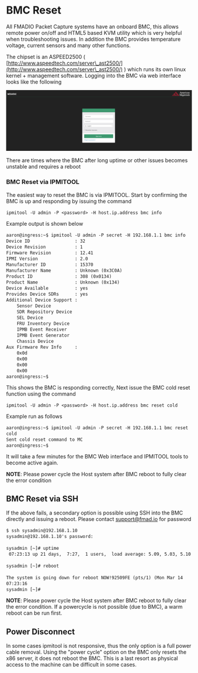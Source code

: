 # BMC Reset

All FMADIO Packet Capture systems have an onboard BMC, this allows remote power on/off and HTML5 based KVM utility which is very helpful when troubleshooting issues. In addition the BMC provides temperature voltage, current sensors and many other functions.

The chipset is an ASPEED2500 ( [http://www.aspeedtech.com/server\_ast2500/](http://www.aspeedtech.com/server\_ast2500/) ) which runs its own linux kernel + management software. Logging into the BMC via web interface looks like the following

![FMADIO BMC Interface](<../.gitbook/assets/image (61).png>)

There are times where the BMC after long uptime or other issues becomes unstable and requires a reboot

### BMC Reset via IPMITOOL

The easiest way to reset the BMC is via IPMITOOL. Start by confirming the BMC is up and responding by issuing the command&#x20;

```
ipmitool -U admin -P <password> -H host.ip.address bmc info 
```

Example output is shown below

```
aaron@ingress:~$ ipmitool -U admin -P secret -H 192.168.1.1 bmc info
Device ID                 : 32
Device Revision           : 1
Firmware Revision         : 12.41
IPMI Version              : 2.0
Manufacturer ID           : 15370
Manufacturer Name         : Unknown (0x3C0A)
Product ID                : 308 (0x0134)
Product Name              : Unknown (0x134)
Device Available          : yes
Provides Device SDRs      : yes
Additional Device Support :
    Sensor Device
    SDR Repository Device
    SEL Device
    FRU Inventory Device
    IPMB Event Receiver
    IPMB Event Generator
    Chassis Device
Aux Firmware Rev Info     :
    0x0d
    0x00
    0x00
    0x00
aaron@ingress:~$
```

This shows the BMC is responding correctly, Next issue the BMC cold reset function using the command

```
ipmitool -U admin -P <password> -H host.ip.address bmc reset cold
```

Example run as follows

```
aaron@ingress:~$ ipmitool -U admin -P secret -H 192.168.1.1 bmc reset cold
Sent cold reset command to MC
aaron@ingress:~$
```

It will take a few minutes for the BMC Web interface and IPMITOOL tools to become active again.

**NOTE**: Please power cycle the Host system after BMC reboot to fully clear the error condition

## BMC Reset via SSH

If the above fails, a secondary option is possible using SSH into the BMC directly and issuing a reboot. Please contact support@fmad.io for password

```
$ ssh sysadmin@192.168.1.10
sysadmin@192.168.1.10's password:

sysadmin [~]# uptime
 07:23:13 up 21 days,  7:27,  1 users,  load average: 5.09, 5.03, 5.10
 
sysadmin [~]# reboot

The system is going down for reboot NOW!92509FE (pts/1) (Mon Mar 14 07:23:16
sysadmin [~]#
```

**NOTE**: Please power cycle the Host system after BMC reboot to fully clear the error condition. If a powercycle is not possible (due to BMC), a warm reboot can be run first.

## Power Disconnect

In some cases ipmitool is not responsive, thus the only option is a full power cable removal. Using the "power cycle" option on the BMC only resets the x86 server, it does not reboot the BMC. This is a last resort as physical access to the machine can be difficult in some cases.
